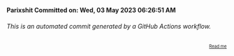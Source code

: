 **Parixshit Committed on: Wed, 03 May 2023 06:26:51 AM** <!-- 4cf0b045-070b-497b-a85d-32796468b4bd -->

###### This is an automated commit generated by a GitHub Actions workflow.

<div align="right"><sub><sup><a href="https://github.com/Parixshit/AutoCommit.git">Read me</a></sup></sub></div>
